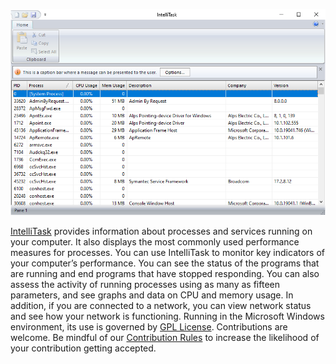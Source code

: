 ![IntelliTask.png](IntelliTask.png)

[IntelliTask](https://www.emvs.site/intellitask/) provides information about processes and services running on your computer. It also displays the most commonly used performance measures for processes. You can use IntelliTask to monitor key indicators of your computer’s performance. You can see the status of the programs that are running and end programs that have stopped responding. You can also assess the activity of running processes using as many as fifteen parameters, and see graphs and data on CPU and memory usage. In addition, if you are connected to a network, you can view network status and see how your network is functioning. Running in the Microsoft Windows environment, its use is governed by [GPL License](LICENSE). Contributions are welcome. Be mindful of our [Contribution Rules](CONTRIBUTING.md) to increase the likelihood of your contribution getting accepted.
